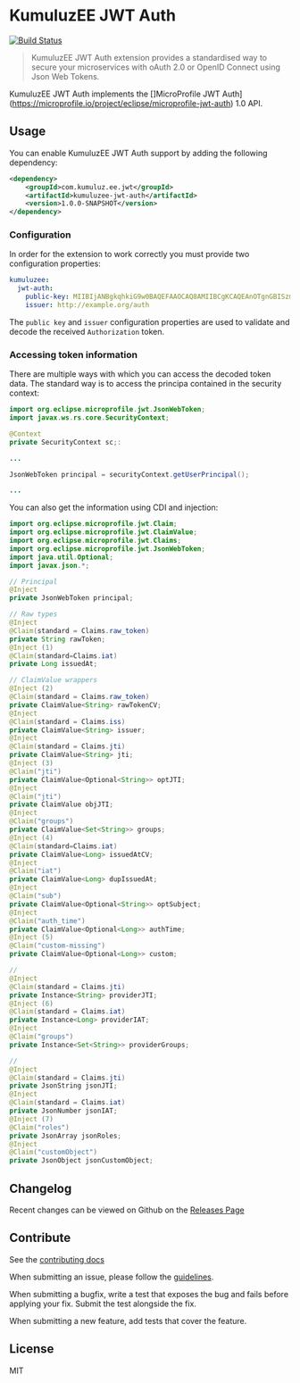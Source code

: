 # KumuluzEE JWT Auth
[![Build Status](https://img.shields.io/travis/kumuluz/kumuluzee-metrics/master.svg?style=flat)](https://travis-ci.org/kumuluz/kumuluzee-jwt-auth)

> KumuluzEE JWT Auth extension provides a standardised way to secure your microservices with oAuth 2.0 or OpenID Connect using Json Web Tokens.

KumuluzEE JWT Auth implements the []MicroProfile JWT Auth](https://microprofile.io/project/eclipse/microprofile-jwt-auth) 1.0 API.

## Usage

You can enable KumuluzEE JWT Auth support by adding the following dependency:

```xml
<dependency>
    <groupId>com.kumuluz.ee.jwt</groupId>
    <artifactId>kumuluzee-jwt-auth</artifactId>
    <version>1.0.0-SNAPSHOT</version>
</dependency>
```

### Configuration

In order for the extension to work correctly you must provide two configuration properties:

```yaml
kumuluzee:
  jwt-auth:
    public-key: MIIBIjANBgkqhkiG9w0BAQEFAAOCAQ8AMIIBCgKCAQEAnOTgnGBISzm3pKuG8QXMVm6eEuTZx8Wqc8D9gy7vArzyE5QC/bVJNFwlz...
    issuer: http://example.org/auth
``` 

The `public key` and `issuer` configuration properties are used to validate and decode the received `Authorization` 
token.

###  Accessing token information

There are multiple ways with which you can access the decoded token data. The standard way is to access the principa 
contained in the security context:

```java
import org.eclipse.microprofile.jwt.JsonWebToken;
import javax.ws.rs.core.SecurityContext;

@Context
private SecurityContext sc;:

...

JsonWebToken principal = securityContext.getUserPrincipal();

...
```  

You can also get the information using CDI and injection:

```java
import org.eclipse.microprofile.jwt.Claim;
import org.eclipse.microprofile.jwt.ClaimValue;
import org.eclipse.microprofile.jwt.Claims;
import org.eclipse.microprofile.jwt.JsonWebToken;
import java.util.Optional;
import javax.json.*;

// Principal
@Inject
private JsonWebToken principal;

// Raw types
@Inject
@Claim(standard = Claims.raw_token)
private String rawToken;
@Inject (1)
@Claim(standard=Claims.iat)
private Long issuedAt;

// ClaimValue wrappers
@Inject (2)
@Claim(standard = Claims.raw_token)
private ClaimValue<String> rawTokenCV;
@Inject
@Claim(standard = Claims.iss)
private ClaimValue<String> issuer;
@Inject
@Claim(standard = Claims.jti)
private ClaimValue<String> jti;
@Inject (3)
@Claim("jti")
private ClaimValue<Optional<String>> optJTI;
@Inject
@Claim("jti")
private ClaimValue objJTI;
@Inject
@Claim("groups")
private ClaimValue<Set<String>> groups;
@Inject (4)
@Claim(standard=Claims.iat)
private ClaimValue<Long> issuedAtCV;
@Inject
@Claim("iat")
private ClaimValue<Long> dupIssuedAt;
@Inject
@Claim("sub")
private ClaimValue<Optional<String>> optSubject;
@Inject
@Claim("auth_time")
private ClaimValue<Optional<Long>> authTime;
@Inject (5)
@Claim("custom-missing")
private ClaimValue<Optional<Long>> custom;

//
@Inject
@Claim(standard = Claims.jti)
private Instance<String> providerJTI;
@Inject (6)
@Claim(standard = Claims.iat)
private Instance<Long> providerIAT;
@Inject
@Claim("groups")
private Instance<Set<String>> providerGroups;

//
@Inject
@Claim(standard = Claims.jti)
private JsonString jsonJTI;
@Inject
@Claim(standard = Claims.iat)
private JsonNumber jsonIAT;
@Inject (7)
@Claim("roles")
private JsonArray jsonRoles;
@Inject
@Claim("customObject")
private JsonObject jsonCustomObject;
```

## Changelog

Recent changes can be viewed on Github on the [Releases Page](https://github.com/kumuluz/kumuluzee-jwt-auth/releases)

## Contribute

See the [contributing docs](https://github.com/kumuluz/kumuluzee-jwt-auth/blob/master/CONTRIBUTING.md)

When submitting an issue, please follow the 
[guidelines](https://github.com/kumuluz/kumuluzee-jwt-auth/blob/master/CONTRIBUTING.md#bugs).

When submitting a bugfix, write a test that exposes the bug and fails before applying your fix. Submit the test 
alongside the fix.

When submitting a new feature, add tests that cover the feature.

## License

MIT
